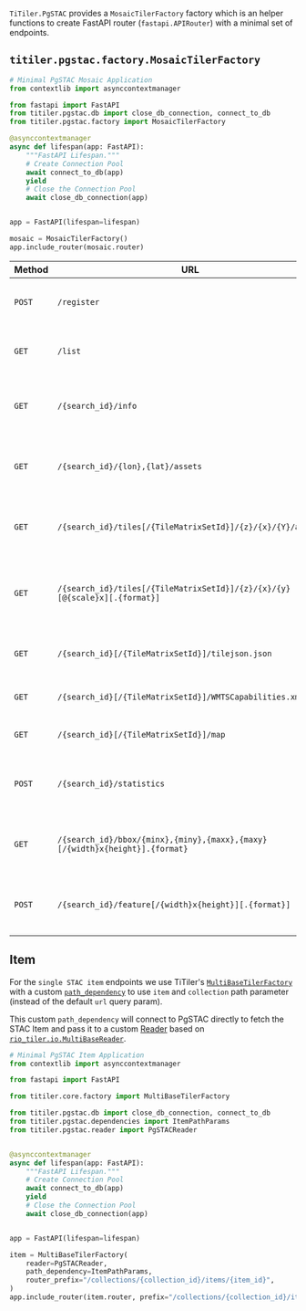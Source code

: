 `TiTiler.PgSTAC` provides a `MosaicTilerFactory` factory which is an helper functions to create FastAPI router (`fastapi.APIRouter`) with a minimal set of endpoints.

## `titiler.pgstac.factory.MosaicTilerFactory`

```python
# Minimal PgSTAC Mosaic Application
from contextlib import asynccontextmanager

from fastapi import FastAPI
from titiler.pgstac.db import close_db_connection, connect_to_db
from titiler.pgstac.factory import MosaicTilerFactory

@asynccontextmanager
async def lifespan(app: FastAPI):
    """FastAPI Lifespan."""
    # Create Connection Pool
    await connect_to_db(app)
    yield
    # Close the Connection Pool
    await close_db_connection(app)


app = FastAPI(lifespan=lifespan)

mosaic = MosaicTilerFactory()
app.include_router(mosaic.router)
```

| Method | URL                                                                       | Output                                  | Description
| ------ | --------------------------------------------------------------------------|---------------------------------------- |--------------
| `POST` | `/register`                                                               | JSON ([Register][register_model])       | Register **Search** query  **OPTIONAL**
| `GET`  | `/list`                                                                   | JSON ([Info][info_model])               | Return **Search** query infos  **OPTIONAL**
| `GET`  | `/{search_id}/info`                                                        | JSON ([Infos][infos_model])             | Return list of **Search** entries with `Mosaic` type  **OPTIONAL**
| `GET`  | `/{search_id}/{lon},{lat}/assets`                                          | JSON                                    | Return a list of assets which overlap a given point
| `GET`  | `/{search_id}/tiles[/{TileMatrixSetId}]/{z}/{x}/{Y}/assets`                | JSON                                    | Return a list of assets which overlap a given tile
| `GET`  | `/{search_id}/tiles[/{TileMatrixSetId}]/{z}/{x}/{y}[@{scale}x][.{format}]` | image/bin                               | Create a web map tile image for a search query and a tile index
| `GET`  | `/{search_id}[/{TileMatrixSetId}]/tilejson.json`                           | JSON ([TileJSON][tilejson_model])       | Return a Mapbox TileJSON document
| `GET`  | `/{search_id}[/{TileMatrixSetId}]/WMTSCapabilities.xml`                    | XML                                     | Return OGC WMTS Get Capabilities
| `GET`  | `/{search_id}[/{TileMatrixSetId}]/map`                                     | HTML                                    | Simple map viewer **OPTIONAL**
| `POST` | `/{search_id}/statistics`                                                  | GeoJSON ([Statistics][statitics_model]) | Return statistics for geojson features **OPTIONAL**
| `GET`  | `/{search_id}/bbox/{minx},{miny},{maxx},{maxy}[/{width}x{height}].{format}`| image/bin                               | Create an image from part of a dataset **OPTIONAL**
| `POST` | `/{search_id}/feature[/{width}x{height}][.{format}]`                       | image/bin                               | Create an image from a GeoJSON feature **OPTIONAL**


## Item

For the `single STAC item` endpoints we use TiTiler's [`MultiBaseTilerFactory`]() with a custom [`path_dependency`]() to use `item` and `collection` path parameter (instead of the default `url` query param).

This custom `path_dependency` will connect to PgSTAC directly to fetch the STAC Item and pass it to a custom [Reader]() based on [`rio_tiler.io.MultiBaseReader`]().

```python
# Minimal PgSTAC Item Application
from contextlib import asynccontextmanager

from fastapi import FastAPI

from titiler.core.factory import MultiBaseTilerFactory

from titiler.pgstac.db import close_db_connection, connect_to_db
from titiler.pgstac.dependencies import ItemPathParams
from titiler.pgstac.reader import PgSTACReader


@asynccontextmanager
async def lifespan(app: FastAPI):
    """FastAPI Lifespan."""
    # Create Connection Pool
    await connect_to_db(app)
    yield
    # Close the Connection Pool
    await close_db_connection(app)


app = FastAPI(lifespan=lifespan)

item = MultiBaseTilerFactory(
    reader=PgSTACReader,
    path_dependency=ItemPathParams,
    router_prefix="/collections/{collection_id}/items/{item_id}",
)
app.include_router(item.router, prefix="/collections/{collection_id}/items/{item_id}")
```

[tilejson_model]: https://github.com/developmentseed/titiler/blob/2335048a407f17127099cbbc6c14e1328852d619/src/titiler/core/titiler/core/models/mapbox.py#L16-L38
[info_model]: https://github.com/stac-utils/titiler-pgstac/blob/047315da8851a974660032ca45f219db2c3a8d54/titiler/pgstac/model.py#L236-L240
[infos_model]: https://github.com/stac-utils/titiler-pgstac/blob/4f569fee1946f853be9b9149cb4dd2fd5c62b110/titiler/pgstac/model.py#L260-L265
[register_model]: https://github.com/stac-utils/titiler-pgstac/blob/047315da8851a974660032ca45f219db2c3a8d54/titiler/pgstac/model.py#L229-L233
[statitics_model]: https://github.com/developmentseed/titiler/blob/17cdff2f0ddf08dbd9a47c2140b13c4bbcc30b6d/src/titiler/core/titiler/core/models/responses.py#L49-L52
